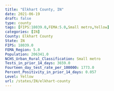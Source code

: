 ```yaml
---
title: "Elkhart County, IN"
date: 2021-06-19
draft: false
type: county
tags: [FIPS:18039.0,FEMA:5.0,Small metro,Yellow]
categories: [IN]
County: Elkhart County
State: IN
FIPS: 18039.0
FEMA_Region: 5.0
Population: 206341.0
NCHS_Urban_Rural_Classification: Small metro
Tests_in_prior_14_days: 3659.0
Fourteen_day_test_rate_per_100000: 1773.0
Percent_Positivity_in_prior_14_days: 0.057
Level: Yellow
url: /states/IN/elkhart-county
---
```



